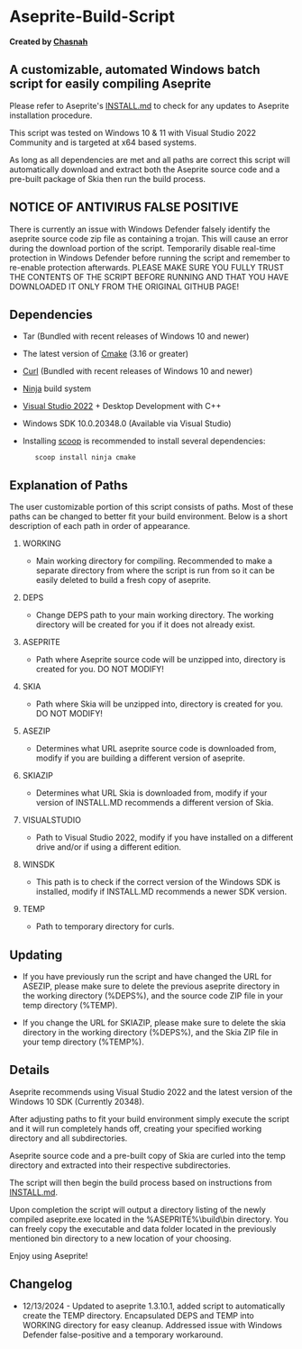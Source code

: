 # Aseprite-Build-Script

**Created by [Chasnah](https://chasnah7.github.io/)**

## A customizable, automated Windows batch script for easily compiling Aseprite

Please refer to Aseprite's [INSTALL.md](https://github.com/aseprite/aseprite/blob/v1.3.10.1/INSTALL.md) to check for any updates to Aseprite installation procedure.

This script was tested on Windows 10 & 11 with Visual Studio 2022 Community and is targeted at x64 based systems.

As long as all dependencies are met and all paths are correct this script will automatically download and extract
both the Aseprite source code and a pre-built package of Skia then run the build process.

## NOTICE OF ANTIVIRUS FALSE POSITIVE

There is currently an issue with Windows Defender falsely identify the aseprite source code zip file as containing a trojan. This will cause an error during the download portion of the script.
Temporarily disable real-time protection in Windows Defender before running the script and remember to re-enable protection afterwards.
PLEASE MAKE SURE YOU FULLY TRUST THE CONTENTS OF THE SCRIPT BEFORE RUNNING AND THAT YOU HAVE DOWNLOADED IT ONLY FROM THE ORIGINAL GITHUB PAGE!

## Dependencies

* Tar (Bundled with recent releases of Windows 10 and newer)
* The latest version of [Cmake](https://cmake.org) (3.16 or greater)
* [Curl](https://curl.se/) (Bundled with recent releases of Windows 10 and newer)
* [Ninja](https://ninja-build.org/) build system
* [Visual Studio 2022](https://visualstudio.microsoft.com/) + Desktop Development with C++
* Windows SDK 10.0.20348.0 (Available via Visual Studio)
* Installing [scoop](<https://scoop.sh/>) is recommended to install several dependencies:

         scoop install ninja cmake

## Explanation of Paths

The user customizable portion of this script consists of paths. Most of these paths can be changed to better fit your build environment. Below is a short description of each path in order of appearance.

1. WORKING
    * Main working directory for compiling. Recommended to make a separate directory from where the script is run from so it can be easily deleted to build a fresh copy of aseprite.

2. DEPS

    * Change DEPS path to your main working directory. The working directory will be created for you if it does not already exist.

3. ASEPRITE

    * Path where Aseprite source code will be unzipped into, directory is created for you. DO NOT MODIFY!

4. SKIA

    * Path where Skia will be unzipped into, directory is created for you. DO NOT MODIFY!

5. ASEZIP

    * Determines what URL aseprite source code is downloaded from, modify if you are building a different version of aseprite.

6. SKIAZIP

    * Determines what URL Skia is downloaded from, modify if your version of INSTALL.MD recommends a different version of Skia.

7. VISUALSTUDIO

    * Path to Visual Studio 2022, modify if you have installed on a different drive and/or if using a different edition.

8. WINSDK

    * This path is to check if the correct version of the Windows SDK is installed, modify if INSTALL.MD recommends a newer SDK version.

9. TEMP

    * Path to temporary directory for curls.

## Updating

* If you have previously run the script and have changed the URL for ASEZIP, please make sure to delete the previous aseprite directory in the working directory (%DEPS%), and the source code ZIP file in your temp directory (%TEMP).

* If you change the URL for SKIAZIP, please make sure to delete the skia directory in the working directory (%DEPS%), and the Skia ZIP file in your temp directory (%TEMP%).

## Details

Aseprite recommends using Visual Studio 2022 and the latest version of the Windows 10 SDK (Currently 20348).

After adjusting paths to fit your build environment simply execute the script and it will run completely hands off, creating your specified working directory and all subdirectories.

Aseprite source code and a pre-built copy of Skia are curled into the temp directory and extracted into their respective subdirectories.

The script will then begin the build process based on instructions from [INSTALL.md](https://github.com/aseprite/aseprite/blob/main/INSTALL.md).

Upon completion the script will output a directory listing of the newly compiled aseprite.exe located in the
%ASEPRITE%\build\bin directory. You can freely copy the executable and data folder located in the previously mentioned bin directory to a new location of your choosing.

Enjoy using Aseprite!

## Changelog

* 12/13/2024 - Updated to aseprite 1.3.10.1, added script to automatically create the TEMP directory. Encapsulated DEPS and TEMP into WORKING directory for easy cleanup. Addressed issue with Windows Defender false-positive and a temporary workaround.